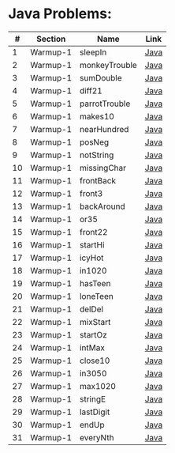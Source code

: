 Java Problems:
==============


| # | Section | Name | Link |
|--------------|--------------------|------------------------|---------------------|
| 1 | Warmup-1 | sleepIn | [Java](Java/001-Warmup-1/001-sleepIn/sleepIn.java) |
| 2 | Warmup-1 | monkeyTrouble | [Java](Java/001-Warmup-1/002-monkeyTrouble/monkeyTrouble.java) |
| 3 | Warmup-1 | sumDouble | [Java](Java/001-Warmup-1/003-sumDouble/sumDouble.java)
| 4 | Warmup-1 | diff21 | [Java](Java/001-Warmup-1/004-diff21/diff21.java) |
| 5 | Warmup-1 | parrotTrouble | [Java](Java/001-Warmup-1/005-parrotTrouble/parrotTrouble.java) |
| 6 | Warmup-1 | makes10 | [Java](Java/001-Warmup-1/006-makes10/makes10.java) |
| 7 | Warmup-1 | nearHundred | [Java](Java/001-Warmup-1/007-nearHundred/nearHundred.java) |
| 8 | Warmup-1 | posNeg | [Java](Java/001-Warmup-1/008-posNeg/posNeg.java) |
| 9 | Warmup-1 | notString | [Java](Java/001-Warmup-1/009-notString/notString.java) |
| 10 | Warmup-1 | missingChar | [Java](Java/001-Warmup-1/010-missingChar/missingChar.java) |
| 11 | Warmup-1 | frontBack | [Java](Java/001-Warmup-1/011-frontBack/frontBack.java) |
| 12 | Warmup-1 | front3 | [Java](Java/001-Warmup-1/012-front3/front3.java) |
| 13 | Warmup-1 | backAround | [Java](Java/001-Warmup-1/013-backAround/backAround.java) |
| 14 | Warmup-1 | or35 | [Java](Java/001-Warmup-1/014-or35/or35.java) |
| 15 | Warmup-1 | front22 | [Java](Java/001-Warmup-1/015-front22/front22.java) |
| 16 | Warmup-1 | startHi | [Java](Java/001-Warmup-1/016-startHi/startHi.java) |
| 17 | Warmup-1 | icyHot | [Java](Java/001-Warmup-1/017-icyHot/icyHot.java) |
| 18 | Warmup-1 | in1020 | [Java](Java/001-Warmup-1/018-in1020/in1020.java) |
| 19 | Warmup-1 | hasTeen | [Java](Java/001-Warmup-1/019-hasTeen/hasTeen.java) |
| 20 | Warmup-1 | loneTeen | [Java](Java/001-Warmup-1/020-loneTeen/loneTeen.java) |
| 21 | Warmup-1 | delDel | [Java](Java/001-Warmup-1/021-delDel/delDel.java) |
| 22 | Warmup-1 | mixStart | [Java](Java/001-Warmup-1/022-mixStart/mixStart.java) |
| 23 | Warmup-1 | startOz | [Java](Java/001-Warmup-1/023-startOz/startOz.java) |
| 24 | Warmup-1 | intMax | [Java](Java/001-Warmup-1/024-intMax/intMax.java) |
| 25 | Warmup-1 | close10 | [Java](Java/001-Warmup-1/025-close10/close10.java) |
| 26 | Warmup-1 | in3050 | [Java](Java/001-Warmup-1/026-in3050/in3050.java) |
| 27 | Warmup-1 | max1020 | [Java](Java/001-Warmup-1/027-max1020/max1020.java) |
| 28 | Warmup-1 | stringE | [Java](Java/001-Warmup-1/028-stringE/stringE.java) |
| 29 | Warmup-1 | lastDigit | [Java](Java/001-Warmup-1/029-lastDigit/lastDigit.java) |
| 30 | Warmup-1 | endUp | [Java](Java/001-Warmup-1/030-endUp/endUp.java) |
| 31 | Warmup-1 | everyNth | [Java](Java/001-Warmup-1/031-everyNth/everyNth.java) |

